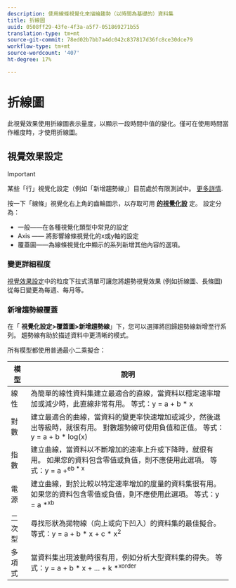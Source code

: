 ```yaml
---
description: 使用線條視覺化來描繪趨勢（以時間為基礎的）資料集
title: 折線圖
uuid: 0508ff29-43fe-4f3a-a5f7-051869271b55
translation-type: tm+mt
source-git-commit: 78ed02b7bb7a4dc042c837817d36fc8ce30dce79
workflow-type: tm+mt
source-wordcount: '407'
ht-degree: 17%

---
```



# 折線圖

此視覺效果使用折線圖表示量度，以顯示一段時間中值的變化。僅可在使用時間當作維度時，才使用折線圖。

## 視覺效果設定

>[!IMPORTANT]
>
> 某些「行」視覺化設定（例如「新增趨勢線」）目前處於有限測試中。 [更多詳情](https://docs.adobe.com/content/help/zh-Hant/analytics/landing/an-releases.html).

按一下「線條」視覺化右上角的齒輪圖示，以存取可用 [**的視覺化設**](https://docs.adobe.com/content/help/en/analytics/analyze/analysis-workspace/visualizations/freeform-analysis-visualizations.html#section_D3BB5042A92245D8BF6BCF072C66624B) 定。 設定分為：

* 一般——在各種視覺化類型中常見的設定
* Axis —— 將影響線條視覺化的x或y軸的設定
* 覆蓋圖——為線條視覺化中顯示的系列新增其他內容的選項。

### 變更詳細程度

[視覺效果設定](/help/analyze/analysis-workspace/visualizations/freeform-analysis-visualizations.md#section_D3BB5042A92245D8BF6BCF072C66624B)中的粒度下拉式清單可讓您將趨勢視覺效果 (例如折線圖、長條圖) 從每日變更為每週、每月等。

### 新增趨勢線覆蓋

在「 **視覺化設定>覆蓋圖>新增趨勢線**」下，您可以選擇將回歸趨勢線新增至行系列。 趨勢線有助於描述資料中更清晰的模式。

所有模型都使用普通最小二乘擬合：

| 模型 | 說明 |
|---|---|
| 線性 | 為簡單的線性資料集建立最適合的直線，當資料以穩定速率增加或減少時，此直線非常有用。 等式：y = a + b * x |
| 對數 | 建立最適合的曲線，當資料的變更率快速增加或減少，然後退出等級時，就很有用。 對數趨勢線可使用負值和正值。 等式：y = a + b * log(x) |
| 指數 | 建立曲線，當資料以不斷增加的速率上升或下降時，就很有用。 如果您的資料包含零值或負值，則不應使用此選項。 等式：y = a +<sup>eb * x |
| 電源 | 建立曲線，對於比較以特定速率增加的度量的資料集很有用。 如果您的資料包含零值或負值，則不應使用此選項。 等式：y = a *<sup>xb |
| 二次型 | 尋找形狀為拋物線（向上或向下凹入）的資料集的最佳擬合。 等式：y = a + b * x + c * x<sup>2 |
| 多項式 | 當資料集出現波動時很有用，例如分析大型資料集的得失。 等式：y = a + b * x + ... + k *<sup>xorder |
